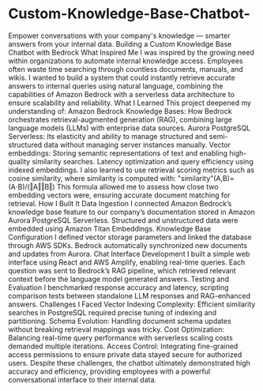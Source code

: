 # Custom-Knowledge-Base-Chatbot-
Empower conversations with your company's knowledge — smarter answers from your internal data.
Building a Custom Knowledge Base Chatbot with Bedrock
What Inspired Me
I was inspired by the growing need within organizations to automate internal knowledge access. Employees often waste time searching through countless documents, manuals, and wikis. I wanted to build a system that could instantly retrieve accurate answers to internal queries using natural language, combining the capabilities of Amazon Bedrock with a serverless data architecture to ensure scalability and reliability.
What I Learned
This project deepened my understanding of:
	Amazon Bedrock Knowledge Bases: How Bedrock orchestrates retrieval-augmented generation (RAG), combining large language models (LLMs) with enterprise data sources.
	Aurora PostgreSQL Serverless: Its elasticity and ability to manage structured and semi-structured data without managing server instances manually.
	Vector embeddings: Storing semantic representations of text and enabling high-quality similarity searches.
	Latency optimization and query efficiency using indexed embeddings.
I also learned to use retrieval scoring metrics such as cosine similarity, where similarity is computed with:
"similarity"(A,B)=(A⋅B)/(‖A‖‖B‖)
This formula allowed me to assess how close two embedding vectors were, ensuring accurate document matching for retrieval.
How I Built It
	Data Ingestion
I connected Amazon Bedrock’s knowledge base feature to our company’s documentation stored in Amazon Aurora PostgreSQL Serverless.
Structured and unstructured data were embedded using Amazon Titan Embeddings.
	Knowledge Base Configuration
I defined vector storage parameters and linked the database through AWS SDKs. Bedrock automatically synchronized new documents and updates from Aurora.
	Chat Interface Development
I built a simple web interface using React and AWS Amplify, enabling real-time queries. Each question was sent to Bedrock’s RAG pipeline, which retrieved relevant context before the language model generated answers.
	Testing and Evaluation
I benchmarked response accuracy and latency, scripting comparison tests between standalone LLM responses and RAG-enhanced answers.
Challenges I Faced
	Vector Indexing Complexity: Efficient similarity searches in PostgreSQL required precise tuning of indexing and partitioning.
	Schema Evolution: Handling document schema updates without breaking retrieval mappings was tricky.
	Cost Optimization: Balancing real-time query performance with serverless scaling costs demanded multiple iterations.
	Access Control: Integrating fine-grained access permissions to ensure private data stayed secure for authorized users.
Despite these challenges, the chatbot ultimately demonstrated high accuracy and efficiency, providing employees with a powerful conversational interface to their internal data.
